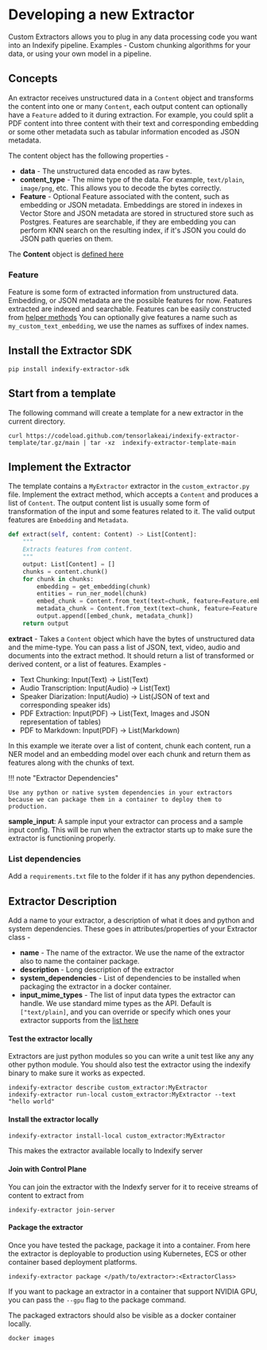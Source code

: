 # Developing a new Extractor

Custom Extractors allows you to plug in any data processing code you want into an Indexify pipeline. Examples - Custom chunking algorithms for your data, or using your own model in a pipeline.


## Concepts

An extractor receives unstructured data in a `Content` object and transforms the content into one or many `Content`, each output content can optionally have a `Feature` added to it during extraction. For example, you could split a PDF content into three content with their text and corresponding embedding or some other metadata such as tabular information encoded as JSON metadata.

The content object has the following properties -

* **data** - The unstructured data encoded as raw bytes.
* **content_type** - The mime type of the data. For example, `text/plain`, `image/png`, etc. This allows you to decode the bytes correctly.
* **Feature** - Optional Feature associated with the content, such as embedding or JSON metadata. Embeddings are stored in indexes in Vector Store and JSON metadata are stored in structured store such as Postgres. Features are searchable, if they are embedding you can perform KNN search on the resulting index, if it's JSON you could do JSON path queries on them.

The **Content** object is [defined here](https://github.com/tensorlakeai/indexify/blob/11346c29055f16d397fc0901ec10139cdc945134/indexify_extractor_sdk/base_extractor.py#L48) 

### Feature
Feature is some form of extracted information from unstructured data. Embedding, or JSON metadata are the possible features for now. Features extracted are indexed and searchable.
Features can be easily constructed from [helper methods](https://github.com/tensorlakeai/indexify/blob/11346c29055f16d397fc0901ec10139cdc945134/indexify_extractor_sdk/base_extractor.py#L37)
You can optionally give features a name such as `my_custom_text_embedding`, we use the names as suffixes of index names.

## Install the Extractor SDK 
```shell
pip install indexify-extractor-sdk
```

## Start from a template

The following command will create a template for a new extractor in the current directory. 

```shell
curl https://codeload.github.com/tensorlakeai/indexify-extractor-template/tar.gz/main | tar -xz  indexify-extractor-template-main
```

## Implement the Extractor 
The template contains a `MyExtractor` extractor in the `custom_extractor.py` file. Implement the extract method, which accepts a `Content` and produces a list of `Content`. The output content list is usually some form of transformation of the input and some features related to it. The valid output features are `Embedding` and `Metadata`. 

```python
def extract(self, content: Content) -> List[Content]:
    """
    Extracts features from content.
    """
    output: List[Content] = []
    chunks = content.chunk()
    for chunk in chunks:
        embedding = get_embedding(chunk)
        entities = run_ner_model(chunk)
        embed_chunk = Content.from_text(text=chunk, feature=Feature.embedding(name="text_embedding", values=embedding))
        metadata_chunk = Content.from_text(text=chunk, feature=Feature.metadata(name="metadata", json.dumps(entities))),
        output.append([embed_chunk, metadata_chunk])
    return output


```

**extract** - Takes a `Content` object which have the bytes of unstructured data and the mime-type. You can pass a list of JSON, text, video, audio and documents into the extract method. It should return a list of transformed or derived content, or a list of features. 
Examples - 

- Text Chunking: Input(Text) -> List(Text)
- Audio Transcription: Input(Audio) -> List(Text)
- Speaker Diarization: Input(Audio) -> List(JSON of text and corresponding speaker ids)
- PDF Extraction: Input(PDF) -> List(Text, Images and JSON representation of tables)
- PDF to Markdown: Input(PDF) -> List(Markdown)

In this example we iterate over a list of content, chunk each content, run a NER model and an embedding model over each chunk and return them as features along with the chunks of text.

!!! note "Extractor Dependencies"

    Use any python or native system dependencies in your extractors because we can package them in a container to deploy them to production.


**sample_input**: A sample input your extractor can process and a sample input config. This will be run when the extractor starts up to make sure the extractor is functioning properly.

### List dependencies 
Add a `requirements.txt` file to the folder if it has any python dependencies.

## Extractor Description
Add a name to your extractor, a description of what it does and python and system dependencies. These goes in attributes/properties of your Extractor class -

* **name** - The name of the extractor. We use the name of the extractor also to name the container package.
* **description** - Long description of the extractor
* **system_dependencies** - List of dependencies to be installed when packaging the extractor in a docker container.
* **input_mime_types** - The list of input data types the extractor can handle. We use standard mime types as the API. Default is `["text/plain]`, and you can override or specify which ones your extractor supports from the [list here](https://developer.mozilla.org/en-US/docs/Web/HTTP/Basics_of_HTTP/MIME_types/Common_types)

#### Test the extractor locally

Extractors are just python modules so you can write a unit test like any any other python module. You should also test the extractor using the indexify binary to make sure it works as expected. 

```shell
indexify-extractor describe custom_extractor:MyExtractor
indexify-extractor run-local custom_extractor:MyExtractor --text "hello world"
```

#### Install the extractor locally
```shell
indexify-extractor install-local custom_extractor:MyExtractor 
```

This makes the extractor available locally to Indexify server

#### Join with Control Plane
You can join the extractor with the Indexfy server for it to receive streams of content to extract from
```shell
indexify-extractor join-server
```

#### Package the extractor
Once you have tested the package, package it into a container. From here the extractor is deployable to production using Kubernetes, ECS or other container based deployment platforms.

```shell
indexify-extractor package </path/to/extractor>:<ExtractorClass>
```

If you want to package an extractor in a container that support NVIDIA GPU, you can pass the `--gpu` flag to the package command.

The packaged extractors should also be visible as a docker container locally.
```shell
docker images
```